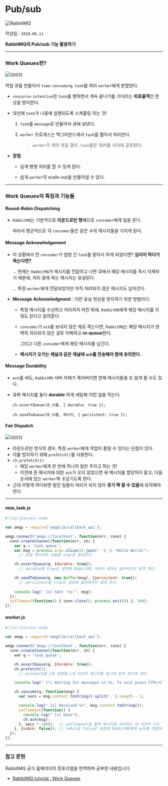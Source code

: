 # Pub/sub

![RabbitMQ](https://blogfiles.pstatic.net/MjAxODA5MTFfMjE4/MDAxNTM2NjQ2NDE4NDY4.NZZl0OeDAjlIZxVKVinYvGHMWBEQd8ldAuBh14Ieeo0g.QEVZExemlx_CIfIH36pOZtGydl5GzxFEPoO3Mb11Mscg.PNG.3457soso/1280px-RabbitMQ_logo.png)

작성일 : ```2018.09.11```

**RabbitMQ의 Pub/sub 기능 활용하기**



___

### Work Queues란?

![이미지](https://blogfiles.pstatic.net/MjAxODA5MTFfMjAy/MDAxNTM2NjUxMzQ2OTQ4.X5SbVd2jBmcPk45TXeEPsR5d5H4SRE4p67mSwPZ8mw8g.2f_wgO-2V7CCdnLEAE6bHNiVO23CU5mbPS9aV3mXSJ4g.JPEG.3457soso/python-two.jpg)

작업 큐를 만들어서 ```time-consuming task```를 여러 ```worker```에게 분할한다.

- ```resource-intentive```한 ```task```를 행하면서 계속 끝나기를 기다리는 **비효율적**인 현상을 방지한다.

- 대신에 ```task```가 나중에 실행되도록 스케줄링 하는 것!

  1. ```task```를 ```message```로 만들어서 큐에 보낸다.

  2. ```worker``` 프로세스는 백그라운드에서 ```task```를 뽑아서 처리한다.

     > ```worker```가 여러 개일 경우, ```task```들은 워커들 사이에 공유된다.



- **장점**

  - 쉽게 병행 처리를 할 수 있게 된다.

  - 쉽게 ```worker```의 scale-out을 만들어낼 수 있다.

    

___

### Work Queues의 특징과 기능들

#### Round-Robin Dispatching

- ```RabbitMQ```는 기본적으로 **라운드로빈 형식**으로 ```consumer```에게 일을 준다.

  따라서 평균적으로 각 ```consumer```들은 같은 수의 메시지들을 가지게 된다.

  

#### Message Acknowledgement

- 이 상황에서 한 ```cousumer```가 엄청 긴 ```task```를 맡아서 하게 되었다면? **심지어 하다가 죽는다면?**

  ... 현재는 ```RabbitMQ```가 메시지를 전달하고 나면 큐에서 해당 메시지를 즉시 삭제하기 때문에, 처리 중에 죽는 메시지는 유실된다.

  ... 특정 ```worker```에게 전달되었지만 아직 처리되지 않은 메시지도 날아간다.

- **Message Acknowledgment** : 이런 유실 현상을 방지하기 위한 방법이다.

  - 특정 메시지를 수신하고 처리까지 마친 뒤에, ```RabbitMQ```에게 해당 메시지를 지워도 된다고 알려준다.

  - ```consumer```가 ```ack```를 보내지 않은 채로 죽는다면, ```RabbitMQ```는 해당 메시지가 완벽히 처리되지 않은 걸로 이해하고 **re-queue**한다.

    그리고 다른 ```consumer```에게 해당 메시지를 넘긴다.

  - **메시지가 오가는 채널과 같은 채널에 ```ack```를 전송해야 함에 유의한다.**

  

#### Message Durability

- ```ack```를 써도, ```RabbitMQ``` 서버 자체가 죽어버리면 현재 메시지들을 또 잃게 될 수도 있다.

- 큐와 메시지를 둘다 **durable** 하게 세팅해 이런 일을 막는다.

  ```ch.assertQueue(큐_이름, { durable: true });```

  ```ch.sendToQueue(큐_이름, 메시지, { persistent: true });```



#### Fair Dispatch

![이미지](https://blogfiles.pstatic.net/MjAxODA5MTFfMjA2/MDAxNTM2NjUxMzQ0MjE2.E8iLRpQVNchlczzSbKxPsU4jibDjWH9utDjzlCgu48og.SyUXffEo_tjJUchWRFVu-ce-bMN8pFabzLnIiC6lOUgg.JPEG.3457soso/prefetch-count.jpg)

- 라운드로빈 방식의 경우, 특정 ```worker```에게 작업이 몰릴 수 있다는 단점이 있다.
- 이를 방지하기 위해 ```prefetch()```를 사용한다.
- ```ch.prefetch(1)``` 
  - 해당 ```worker```에게 한 번에 하나의 일만 주라고 하는 것!
  - 이전에 준 메시지에 대한 ```ack```가 오지 않았으면 새 메시지를 할당하지 말고, 다음 순서에 있는 ```worker```엑 ㅔ넘기도록 한다.
- 근데 이렇게 하다보면 밀린 일들이 처리가 되지 않아 **큐가 꽉 찰 수 있음**에 유의해야 한다.



____

#### new_task.js

```javascript
#!/usr/bin/env node

var amqp = require('amqplib/callback_api');

amqp.connect('amqp://localhost', function(err, conn) {
  conn.createChannel(function(err, ch) {
    var q = 'task_queue';
    var msg = process.argv.slice(2).join(' ') || "Hello World!";
      // 보낼 메시지의 내용을 argv로 받아온다.

    ch.assertQueue(q, {durable: true});
      // durable을 true로 설정해 RabbitMQ 서버가 죽어도 잃어버리지 않게 한다.

    ch.sendToQueue(q, new Buffer(msg), {persistent: true});
      // persistent을 true로 설정해 잃어버리지 않게 한다.
      
    console.log(" [x] Sent '%s'", msg);
  });
  setTimeout(function() { conn.close(); process.exit(0) }, 500);
});
```



#### worker.js

```javascript
#!/usr/bin/env node

var amqp = require('amqplib/callback_api');

amqp.connect('amqp://localhost', function(err, conn) {
  conn.createChannel(function(err, ch) {
    var q = 'task_queue';

    ch.assertQueue(q, {durable: true});
    ch.prefetch(1);
      // prefetch를 1로 설정해 1개 이상의 메시지를 동시에 받지 않도록 한다.

    console.log(" [*] Waiting for messages in %s. To exit press CTRL+C", q);

    ch.consume(q, function(msg) {
      var secs = msg.content.toString().split('.').length - 1;

      console.log(" [x] Received %s", msg.content.toString());
      setTimeout(function() {
        console.log(" [x] Done");
        ch.ack(msg);
      }, secs * 1000);  // setTimeout을 통해 메시지를 처리하는 데 시간이 드는 '척'한다.
    }, {noAck: false}); // noAck을 false로 설정해 RabbitMQ에게 ack를 전달하도록 한다.
  });
});
```



___

### 참고 문헌

RabbitMQ 공식 홈페이지의 튜토리얼을 번역하며 공부한 내용입니다.

- [RabbitMQ tutorial : Work Queues](https://www.rabbitmq.com/tutorials/tutorial-two-javascript.html)